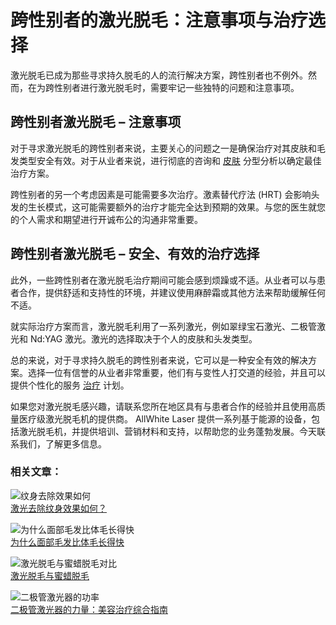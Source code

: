 # 跨性别者的激光脱毛：注意事项与治疗选择

激光脱毛已成为那些寻求持久脱毛的人的流行解决方案，跨性别者也不例外。然而，在为跨性别者进行激光脱毛时，需要牢记一些独特的问题和注意事项。

## 跨性别者激光脱毛 – 注意事项

对于寻求激光脱毛的跨性别者来说，主要关心的问题之一是确保治疗对其皮肤和毛发类型安全有效。对于从业者来说，进行彻底的咨询和 [皮肤](https://www.allwhitelaser.com/zh/blog/how-the-fitzpatrick-skin-type-guide-helps-determine-laser-treatments/) 分型分析以确定最佳治疗方案。

跨性别者的另一个考虑因素是可能需要多次治疗。激素替代疗法 (HRT) 会影响头发的生长模式，这可能需要额外的治疗才能完全达到预期的效果。与您的医生就您的个人需求和期望进行开诚布公的沟通非常重要。

## 跨性别者激光脱毛 – 安全、有效的治疗选择

此外，一些跨性别者在激光脱毛治疗期间可能会感到烦躁或不适。从业者可以与患者合作，提供舒适和支持性的环境，并建议使用麻醉霜或其他方法来帮助缓解任何不适。

就实际治疗方案而言，激光脱毛利用了一系列激光，例如翠绿宝石激光、二极管激光和 Nd:YAG 激光。激光的选择取决于个人的皮肤和头发类型。

总的来说，对于寻求持久脱毛的跨性别者来说，它可以是一种安全有效的解决方案。选择一位有信誉的从业者非常重要，他们有与变性人打交道的经验，并且可以提供个性化的服务 [治疗](https://www.allwhitelaser.com/zh/blog/how-the-fitzpatrick-skin-type-guide-helps-determine-laser-treatments/) 计划。

如果您对激光脱毛感兴趣，请联系您所在地区具有与患者合作的经验并且使用高质量医疗级激光脱毛机的提供商。 AllWhite Laser 提供一系列基于能源的设备，包括激光脱毛机，并提供培训、营销材料和支持，以帮助您的业务蓬勃发展。今天联系我们，了解更多信息。

### 相关文章：

![纹身去除效果如何](https://www.allwhitelaser.com/wp-content/uploads/2023/03/blog-thumbnail-29-150x150.jpg)  
[激光去除纹身效果如何？](https://www.allwhitelaser.com/zh/blog/去除纹身是如何进行的/ "激光去除纹身效果如何？")

![为什么面部毛发比体毛长得快](https://www.allwhitelaser.com/wp-content/uploads/2023/03/blog-thumbnail3-03-150x150.jpg)  
[为什么面部毛发比体毛长得快](https://www.allwhitelaser.com/zh/blog/为什么面部毛发比体毛长得快/ "为什么面部毛发比体毛长得快")

![激光脱毛与蜜蜡脱毛对比](https://www.allwhitelaser.com/wp-content/uploads/2023/04/blog-thumbnail2-18-150x150.jpg)  
[激光脱毛与蜜蜡脱毛](https://www.allwhitelaser.com/zh/blog/激光脱毛与蜜蜡脱毛对比/ "激光脱毛与蜜蜡脱毛")

![二极管激光器的功率](https://www.allwhitelaser.com/wp-content/uploads/2023/03/blog-thumbnail-04-1-150x150.jpg)  
[二极管激光器的力量：美容治疗综合指南](https://www.allwhitelaser.com/zh/blog/the-power-of-diode-lasers-a-comprehensive-guide-to-aesthetic-treatments/ "二极管激光器的力量：美容治疗综合指南")